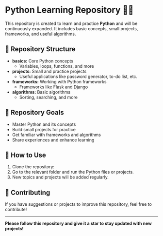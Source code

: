 # Python Learning Repository 🚀🐍

This repository is created to learn and practice **Python** and will be continuously expanded. It includes basic concepts, small projects, frameworks, and useful algorithms.

## 📂 Repository Structure

- **basics:** Core Python concepts
  - Variables, loops, functions, and more
- **projects:** Small and practice projects
  - Useful applications like password generator, to-do list, etc.
- **frameworks:** Working with Python frameworks
  - Frameworks like Flask and Django
- **algorithms:** Basic algorithms
  - Sorting, searching, and more

## 🎯 Repository Goals

- Master Python and its concepts
- Build small projects for practice
- Get familiar with frameworks and algorithms
- Share experiences and enhance learning

## 📌 How to Use

1. Clone the repository:
2. Go to the relevant folder and run the Python files or projects.
3. New topics and projects will be added regularly.

## 🤝 Contributing

If you have suggestions or projects to improve this repository, feel free to contribute!

---

**Please follow this repository and give it a star to stay updated with new projects!**
